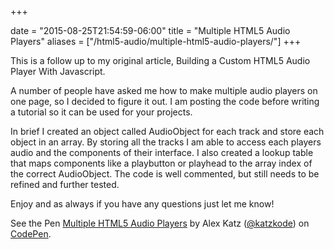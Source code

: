 +++

date = "2015-08-25T21:54:59-06:00"
title = "Multiple HTML5 Audio Players"
aliases = ["/html5-audio/multiple-html5-audio-players/"]
+++

This is a follow up to my original article, Building a Custom HTML5 Audio Player With Javascript.

A number of people have asked me how to make multiple audio players on one page, so I decided to figure it out. I am posting the code before writing a tutorial so it can be used for your projects.

In brief I created an object called AudioObject for each track and store each object in an array. By storing all the tracks I am able to access each players audio and the components of their interface. I also created a lookup table that maps components like a playbutton or playhead to the array index of the correct AudioObject. The code is well commented, but still needs to be refined and further tested.

<!--more-->

Enjoy and as always if you have any questions just let me know!

<p data-height="553" data-theme-id="5580" data-slug-hash="ZbxYYG" data-default-tab="result" data-user="katzkode" class='codepen'>See the Pen <a href='http://codepen.io/katzkode/pen/ZbxYYG/'>Multiple HTML5 Audio Players</a> by Alex Katz (<a href='http://codepen.io/katzkode'>@katzkode</a>) on <a href='http://codepen.io'>CodePen</a>.</p>
<script async src="//assets.codepen.io/assets/embed/ei.js"></script>
